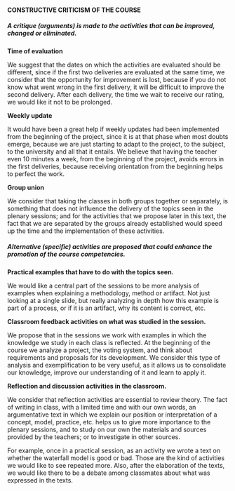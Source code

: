 #### CONSTRUCTIVE CRITICISM OF THE COURSE 

##### *A critique (arguments) is made to the activities that can be improved, changed or eliminated.*

**Time of evaluation**

We suggest that the dates on which the activities are evaluated should be different, since if the first two deliveries are evaluated at the same time, we consider that the opportunity for improvement is lost, because if you do not know what went wrong in the first delivery, it will be difficult to improve the second delivery. After each delivery, the time we wait to receive our rating, we would like it not to be prolonged.

**Weekly update**

It would have been a great help if weekly updates had been implemented from the beginning of the project, since it is at that phase when most doubts emerge, because we are just starting to adapt to the project, to the subject, to the university and all that it entails. We believe that having the teacher even 10 minutes a week, from the beginning of the project, avoids errors in the first deliveries, because receiving orientation from the beginning helps to perfect the work.

**Group union**

We consider that taking the classes in both groups together or separately, is something that does not influence the delivery of the topics seen in the plenary sessions; and for the activities that we propose later in this text, the fact that we are separated by the groups already established would speed up the time and the implementation of these activities.

##### *Alternative (specific) activities are proposed that could enhance the promotion of the course competencies.*

**Practical examples that have to do with the topics seen.**

We would like a central part of the sessions to be more analysis of examples when explaining a methodology, method or artifact. Not just looking at a single slide, but really analyzing in depth how this example is part of a process, or if it is an artifact, why its content is correct, etc. 

**Classroom feedback activities on what was studied in the session.**

We propose that in the sessions we work with examples in which the knowledge we study in each class is reflected. At the beginning of the course we analyze a project, the voting system, and think about requirements and proposals for its development. We consider this type of analysis and exemplification to be very useful, as it allows us to consolidate our knowledge, improve our understanding of it and learn to apply it.

**Reflection and discussion activities in the classroom.**

We consider that reflection activities are essential to review theory. The fact of writing in class, with a limited time and with our own words, an argumentative text in which we explain our position or interpretation of a concept, model, practice, etc. helps us to give more importance to the plenary sessions, and to study on our own the materials and sources provided by the teachers; or to investigate in other sources.

For example, once in a practical session, as an activity we wrote a text on whether the waterfall model is good or bad.  Those are the kind of activities we would like to see repeated more. Also, after the elaboration of the texts, we would like there to be a debate among classmates about what was expressed in the texts.
